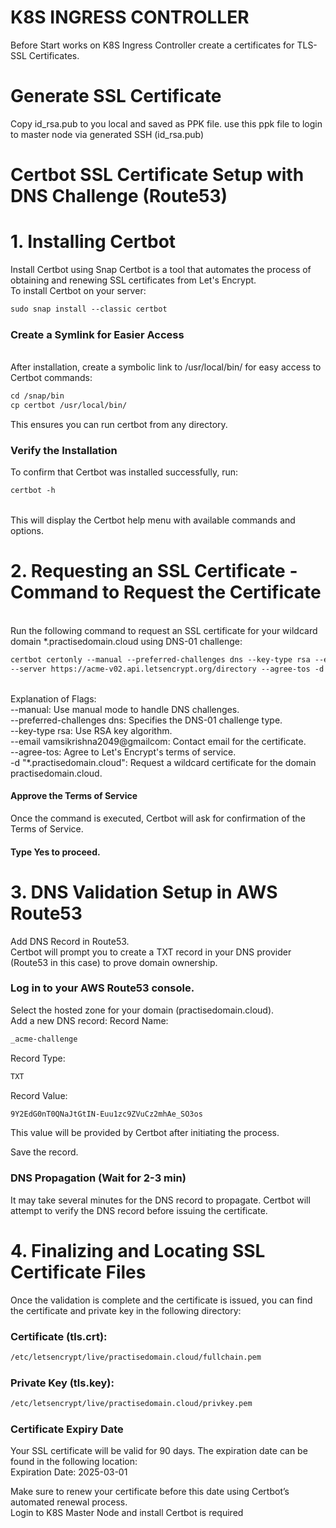 # K8S INGRESS CONTROLLER
Before Start works on K8S Ingress Controller create a certificates for TLS-SSL Certificates.

# Generate SSL Certificate
Copy id_rsa.pub to you local and saved as PPK file. use this ppk file to login to master node via generated SSH (id_rsa.pub)

# Certbot SSL Certificate Setup with DNS Challenge (Route53)
# 1. Installing Certbot
Install Certbot using Snap
Certbot is a tool that automates the process of obtaining and renewing SSL certificates from Let's Encrypt. <br>To install Certbot on your server:
```xml
sudo snap install --classic certbot
```
### Create a Symlink for Easier Access
<br>After installation, create a symbolic link to /usr/local/bin/ for easy access to Certbot commands:
```xml
cd /snap/bin
cp certbot /usr/local/bin/
```
This ensures you can run certbot from any directory.

### Verify the Installation
To confirm that Certbot was installed successfully, run:
```xml
certbot -h
```
<br>This will display the Certbot help menu with available commands and options.

# 2. Requesting an SSL Certificate -Command to Request the Certificate
<br>Run the following command to request an SSL certificate for your wildcard domain *.practisedomain.cloud using DNS-01 challenge:
```xml
certbot certonly --manual --preferred-challenges dns --key-type rsa --email vamsikrishna2049@gmail.com \
--server https://acme-v02.api.letsencrypt.org/directory --agree-tos -d "*.practisedomain.cloud"
```
<br>Explanation of Flags:
<br>--manual: Use manual mode to handle DNS challenges.
<br>--preferred-challenges dns: Specifies the DNS-01 challenge type.
<br>--key-type rsa: Use RSA key algorithm.
<br>--email vamsikrishna2049@gmailcom: Contact email for the certificate.
<br>--agree-tos: Agree to Let's Encrypt's terms of service.
<br>-d "*.practisedomain.cloud": Request a wildcard certificate for the domain practisedomain.cloud.

#### Approve the Terms of Service
Once the command is executed, Certbot will ask for confirmation of the Terms of Service. 
#### Type Yes to proceed.

# 3. DNS Validation Setup in AWS Route53
Add DNS Record in Route53.
<br>Certbot will prompt you to create a TXT record in your DNS provider (Route53 in this case) to prove domain ownership.

### Log in to your AWS Route53 console.
Select the hosted zone for your domain (practisedomain.cloud).
<br>Add a new DNS record:
Record Name: 
```xml
_acme-challenge
```
Record Type: 
```xml
TXT
```
Record Value: 
```xml
9Y2EdG0nT0QNaJtGtIN-Euu1zc9ZVuCz2mhAe_SO3os
```
This value will be provided by Certbot after initiating the process.

Save the record.

### DNS Propagation (Wait for 2-3 min)
It may take several minutes for the DNS record to propagate. Certbot will attempt to verify the DNS record before issuing the certificate.

# 4. Finalizing and Locating SSL Certificate Files
Once the validation is complete and the certificate is issued, you can find the certificate and private key in the following directory:

### Certificate (tls.crt):
``` xml
/etc/letsencrypt/live/practisedomain.cloud/fullchain.pem
```
### Private Key (tls.key):
``` xml
/etc/letsencrypt/live/practisedomain.cloud/privkey.pem
```
### Certificate Expiry Date
Your SSL certificate will be valid for 90 days. The expiration date can be found in the following location:
<br>Expiration Date: 2025-03-01

Make sure to renew your certificate before this date using Certbot’s automated renewal process.
<br>Login to K8S Master Node and install
Certbot is required

